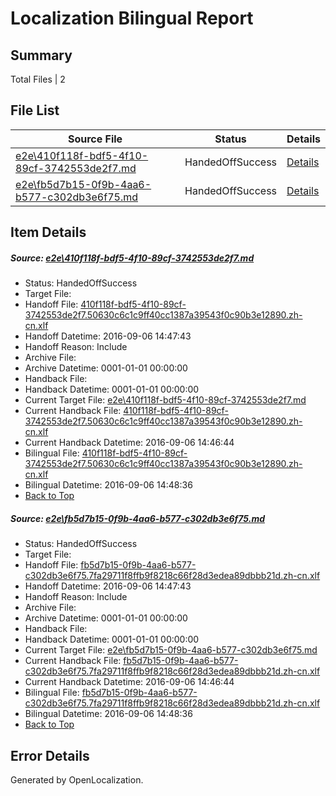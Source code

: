 # <a name='report-top'></a> Localization Bilingual Report

## Summary
 Total Files | 2

## File List
 Source File | Status | Details 
 ----------- | ------ | ------- 
 [e2e\410f118f-bdf5-4f10-89cf-3742553de2f7.md](https://github.com/OpenLocalizationTestOrg/ol-test0/blob/1bf92db83015106a9507d76f5bdeda326b441a47/e2e/410f118f-bdf5-4f10-89cf-3742553de2f7.md) | HandedOffSuccess | [Details](#335d7ca19b0e7268a87aef9ec0de615e6f3af3501)
 [e2e\fb5d7b15-0f9b-4aa6-b577-c302db3e6f75.md](https://github.com/OpenLocalizationTestOrg/ol-test0/blob/1bf92db83015106a9507d76f5bdeda326b441a47/e2e/fb5d7b15-0f9b-4aa6-b577-c302db3e6f75.md) | HandedOffSuccess | [Details](#bbab9308b0a677616edabdb33f92bc9b070b47543)

## Item Details
##### <a name='335d7ca19b0e7268a87aef9ec0de615e6f3af3501'></a> Source: [e2e\410f118f-bdf5-4f10-89cf-3742553de2f7.md](https://github.com/OpenLocalizationTestOrg/ol-test0/blob/1bf92db83015106a9507d76f5bdeda326b441a47/e2e/410f118f-bdf5-4f10-89cf-3742553de2f7.md)
* Status: HandedOffSuccess
* Target File: 
* Handoff File: [410f118f-bdf5-4f10-89cf-3742553de2f7.50630c6c1c9ff40cc1387a39543f0c90b3e12890.zh-cn.xlf](https://github.com/OpenLocalizationTestOrg/ol-test0-handoff/blob/ae13891479d2ddd11f4e64848f15a110906c2455/ol-handoff/OpenLocalizationTestOrg/ol-test0-zhcn/ci/ht/410f118f-bdf5-4f10-89cf-3742553de2f7.50630c6c1c9ff40cc1387a39543f0c90b3e12890.zh-cn.xlf)
* Handoff Datetime: 2016-09-06 14:47:43
* Handoff Reason: Include
* Archive File: 
* Archive Datetime: 0001-01-01 00:00:00
* Handback File: 
* Handback Datetime: 0001-01-01 00:00:00
* Current Target File: [e2e\410f118f-bdf5-4f10-89cf-3742553de2f7.md](https://github.com/OpenLocalizationTestOrg/ol-test0-zhcn/blob/6ec031c015d526b9f62a47cdd3f97c7f85ba53e1/e2e/410f118f-bdf5-4f10-89cf-3742553de2f7.md)
* Current Handback File: [410f118f-bdf5-4f10-89cf-3742553de2f7.50630c6c1c9ff40cc1387a39543f0c90b3e12890.zh-cn.xlf](https://github.com/OpenLocalizationTestOrg/ol-test0-handback/blob/b38c628105d874030e83b2683f0690256c8bbd05/ol-handback/OpenLocalizationTestOrg/ol-test0-zhcn/ci/ht/410f118f-bdf5-4f10-89cf-3742553de2f7.50630c6c1c9ff40cc1387a39543f0c90b3e12890.zh-cn.xlf)
* Current Handback Datetime: 2016-09-06 14:46:44
* Bilingual File: [410f118f-bdf5-4f10-89cf-3742553de2f7.50630c6c1c9ff40cc1387a39543f0c90b3e12890.zh-cn.xlf](https://github.com/OpenLocalizationTestOrg/ol-test0-handback/blob/b38c628105d874030e83b2683f0690256c8bbd05/ol-handback/OpenLocalizationTestOrg/ol-test0-zhcn/ci/ht/410f118f-bdf5-4f10-89cf-3742553de2f7.50630c6c1c9ff40cc1387a39543f0c90b3e12890.zh-cn.xlf)
* Bilingual Datetime: 2016-09-06 14:48:36
* [Back to Top](#report-top)

##### <a name='bbab9308b0a677616edabdb33f92bc9b070b47543'></a> Source: [e2e\fb5d7b15-0f9b-4aa6-b577-c302db3e6f75.md](https://github.com/OpenLocalizationTestOrg/ol-test0/blob/1bf92db83015106a9507d76f5bdeda326b441a47/e2e/fb5d7b15-0f9b-4aa6-b577-c302db3e6f75.md)
* Status: HandedOffSuccess
* Target File: 
* Handoff File: [fb5d7b15-0f9b-4aa6-b577-c302db3e6f75.7fa29711f8ffb9f8218c66f28d3edea89dbbb21d.zh-cn.xlf](https://github.com/OpenLocalizationTestOrg/ol-test0-handoff/blob/ae13891479d2ddd11f4e64848f15a110906c2455/ol-handoff/OpenLocalizationTestOrg/ol-test0-zhcn/ci/ht/fb5d7b15-0f9b-4aa6-b577-c302db3e6f75.7fa29711f8ffb9f8218c66f28d3edea89dbbb21d.zh-cn.xlf)
* Handoff Datetime: 2016-09-06 14:47:43
* Handoff Reason: Include
* Archive File: 
* Archive Datetime: 0001-01-01 00:00:00
* Handback File: 
* Handback Datetime: 0001-01-01 00:00:00
* Current Target File: [e2e\fb5d7b15-0f9b-4aa6-b577-c302db3e6f75.md](https://github.com/OpenLocalizationTestOrg/ol-test0-zhcn/blob/6ec031c015d526b9f62a47cdd3f97c7f85ba53e1/e2e/fb5d7b15-0f9b-4aa6-b577-c302db3e6f75.md)
* Current Handback File: [fb5d7b15-0f9b-4aa6-b577-c302db3e6f75.7fa29711f8ffb9f8218c66f28d3edea89dbbb21d.zh-cn.xlf](https://github.com/OpenLocalizationTestOrg/ol-test0-handback/blob/b38c628105d874030e83b2683f0690256c8bbd05/ol-handback/OpenLocalizationTestOrg/ol-test0-zhcn/ci/ht/fb5d7b15-0f9b-4aa6-b577-c302db3e6f75.7fa29711f8ffb9f8218c66f28d3edea89dbbb21d.zh-cn.xlf)
* Current Handback Datetime: 2016-09-06 14:46:44
* Bilingual File: [fb5d7b15-0f9b-4aa6-b577-c302db3e6f75.7fa29711f8ffb9f8218c66f28d3edea89dbbb21d.zh-cn.xlf](https://github.com/OpenLocalizationTestOrg/ol-test0-handback/blob/b38c628105d874030e83b2683f0690256c8bbd05/ol-handback/OpenLocalizationTestOrg/ol-test0-zhcn/ci/ht/fb5d7b15-0f9b-4aa6-b577-c302db3e6f75.7fa29711f8ffb9f8218c66f28d3edea89dbbb21d.zh-cn.xlf)
* Bilingual Datetime: 2016-09-06 14:48:36
* [Back to Top](#report-top)


## Error Details

Generated by OpenLocalization.
